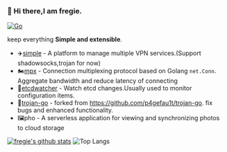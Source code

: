 ### 👋 Hi there,I am fregie.

[![Go](https://img.shields.io/badge/-Go-000?&logo=go)](https://golang.org/)

keep everything **Simple and extensible**.

* :airplane:[simple](https://github.com/fregie/simple) - A platform to manage multiple VPN services.(Support shadowsocks,trojan for now)
* 🏍️[mpx](https://github.com/fregie/mpx) - Connection multiplexing protocol based on Golang `net.Conn`. Aggregate bandwidth and reduce latency of connecting
* 👀[etcdwatcher](https://github.com/fregie/etcdwatcher) - Watch etcd changes.Usually used to monitor configuration items.
* 🐴[trojan-go](https://github.com/fregie/trojan-go) - forked from https://github.com/p4gefau1t/trojan-go. fix bugs and enhanced functionality.
* :framed_picture:pho - A serverless application for viewing and synchronizing photos to cloud storage

[![fregie's github stats](https://github-readme-stats.vercel.app/api?username=fregie&count_private=true&show_icons=true&theme=vue-dark&hide_title=true)](https://github.com/fregie)
![Top Langs](https://github-readme-stats.vercel.app/api/top-langs/?username=fregie&layout=compact&theme=vue-dark)
